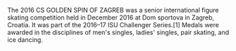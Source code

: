 The 2016 CS GOLDEN SPIN OF ZAGREB was a senior international figure skating competition held in December 2016 at Dom sportova in Zagreb, Croatia. It was part of the 2016–17 ISU Challenger Series.[1] Medals were awarded in the disciplines of men's singles, ladies' singles, pair skating, and ice dancing.
